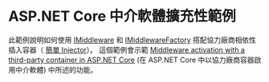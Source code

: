 # <a name="aspnet-core-middleware-extensibility-sample"></a>ASP.NET Core 中介軟體擴充性範例

此範例說明如何使用 [IMiddleware](https://docs.microsoft.com/dotnet/api/microsoft.aspnetcore.http.imiddleware) 和 [IMiddlewareFactory](https://docs.microsoft.com/dotnet/api/microsoft.aspnetcore.http.imiddlewarefactory) 搭配協力廠商相依性插入容器（ [簡單 Injector](https://simpleinjector.org)）。 這個範例會示範 [Middleware activation with a third-party container in ASP.NET Core](https://docs.microsoft.com/aspnet/core/fundamentals/middleware/extensibility-third-party-container) (在 ASP.NET Core 中以協力廠商容器啟用中介軟體) 中所述的功能。
